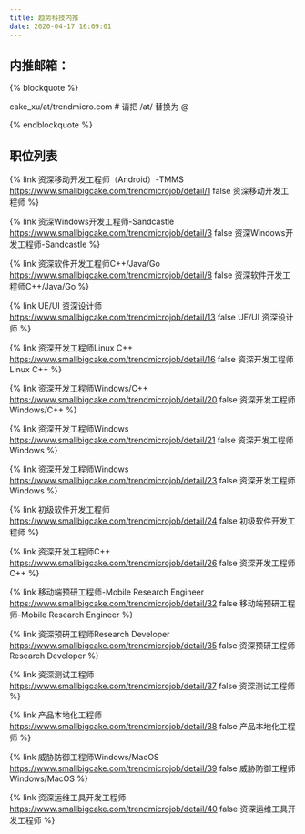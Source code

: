 ```yaml
---
title: 趋势科技内推
date: 2020-04-17 16:09:01
---
```

## 内推邮箱：
{% blockquote %}  

cake_xu/at/trendmicro.com # 请把 /at/ 替换为 @

{% endblockquote %}


## 职位列表

{% link 资深移动开发工程师（Android）-TMMS https://www.smallbigcake.com/trendmicrojob/detail/1 false 资深移动开发工程师 %} 


{% link 资深Windows开发工程师-Sandcastle https://www.smallbigcake.com/trendmicrojob/detail/3 false 资深Windows开发工程师-Sandcastle %} 


{% link 资深软件开发工程师C++/Java/Go https://www.smallbigcake.com/trendmicrojob/detail/8 false 资深软件开发工程师C++/Java/Go %} 


{% link UE/UI 资深设计师 https://www.smallbigcake.com/trendmicrojob/detail/13 false UE/UI 资深设计师 %} 


{% link 资深开发工程师Linux C++ https://www.smallbigcake.com/trendmicrojob/detail/16 false 资深开发工程师Linux C++ %} 


{% link 资深开发工程师Windows/C++ https://www.smallbigcake.com/trendmicrojob/detail/20 false 资深开发工程师Windows/C++ %} 


{% link 资深开发工程师Windows https://www.smallbigcake.com/trendmicrojob/detail/21 false 资深开发工程师Windows %} 


{% link 资深开发工程师Windows https://www.smallbigcake.com/trendmicrojob/detail/23 false 资深开发工程师Windows %} 


{% link 初级软件开发工程师 https://www.smallbigcake.com/trendmicrojob/detail/24 false 初级软件开发工程师 %} 


{% link 资深开发工程师C++ https://www.smallbigcake.com/trendmicrojob/detail/26 false 资深开发工程师C++ %} 


{% link 移动端预研工程师-Mobile Research Engineer https://www.smallbigcake.com/trendmicrojob/detail/32 false 移动端预研工程师-Mobile Research Engineer %} 


{% link 资深预研工程师Research Developer https://www.smallbigcake.com/trendmicrojob/detail/35 false 资深预研工程师Research Developer %} 


{% link 资深测试工程师 https://www.smallbigcake.com/trendmicrojob/detail/37 false 资深测试工程师 %} 


{% link 产品本地化工程师 https://www.smallbigcake.com/trendmicrojob/detail/38 false 产品本地化工程师 %} 


{% link 威胁防御工程师Windows/MacOS https://www.smallbigcake.com/trendmicrojob/detail/39 false 威胁防御工程师Windows/MacOS %} 


{% link 资深运维工具开发工程师 https://www.smallbigcake.com/trendmicrojob/detail/40 false 资深运维工具开发工程师 %}
